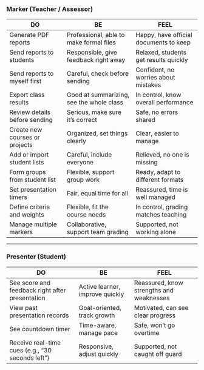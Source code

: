 

### Marker (Teacher / Assessor)

| **DO**                         | **BE**                                   | **FEEL**                               |
| ------------------------------ | ---------------------------------------- | -------------------------------------- |
| Generate PDF reports           | Professional, able to make formal files  | Happy, have official documents to keep |
| Send reports to students       | Responsible, give feedback right away    | Relaxed, students get results quickly  |
| Send reports to myself first   | Careful, check before sending            | Confident, no worries about mistakes   |
| Export class results           | Good at summarizing, see the whole class | In control, know overall performance   |
| Review details before sending  | Serious, make sure it’s correct          | Safe, no errors shared                 |
| Create new courses or projects | Organized, set things clearly            | Clear, easier to manage                |
| Add or import student lists    | Careful, include everyone                | Relieved, no one is missing            |
| Form groups from student list  | Flexible, support group work             | Ready, adapt to different formats      |
| Set presentation timers        | Fair, equal time for all                 | Reassured, time is well managed        |
| Define criteria and weights    | Flexible, fit the course needs           | In control, grading matches teaching   |
| Manage multiple markers        | Collaborative, support team grading      | Supported, not working alone           |


---

### Presenter (Student)

| **DO**                                           | **BE**                          | **FEEL**                                 |
| ------------------------------------------------ | ------------------------------- | ---------------------------------------- |
| See score and feedback right after presentation  | Active learner, improve quickly | Reassured, know strengths and weaknesses |
| View past presentation records                   | Goal-oriented, track growth     | Motivated, can see clear progress        |
| See countdown timer                              | Time-aware, manage pace         | Safe, won’t go overtime                  |
| Receive real-time cues (e.g., “30 seconds left”) | Responsive, adjust quickly      | Supported, not caught off guard          |
